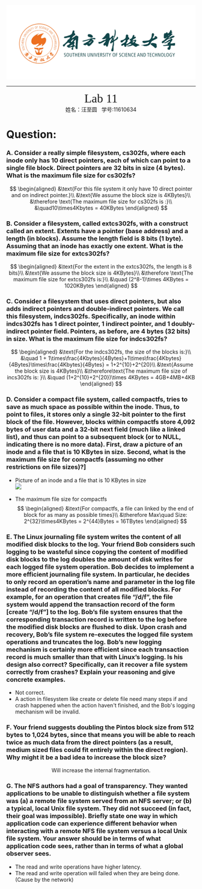 ![](../_v_images/The_Logo_Of_Sustc.png)

---

<center><font face="Source Code Variable" size="6">Lab 11</font></center>
<center>姓名：汪至圆 &nbsp; 学号:11610634</center>

# Question:

### A. Consider a really simple filesystem, cs302fs, where each inode only has 10 direct pointers, each of which can point to a single file block. Direct pointers are 32 bits in size (4 bytes). What is the maximum file size for cs302fs?

$$
\begin{aligned}
    &\text{For this file system it only have 10 direct pointer and on indirect pointer.}\\
    &\text{We assume the block size is 4KBytes}\\
    &\therefore \text{The maximum file size for cs302fs is :}\\
    &\quad10\times4Kbytes = 40KBytes
\end{aligned}
$$

### B. Consider a filesystem, called extcs302fs, with a construct called an extent. Extents have a pointer (base address) and a length (in blocks). Assume the length field is 8 bits (1 byte). Assuming that an inode has exactly one extent. What is the maximum file size for extcs302fs?

$$
\begin{aligned}
    &\text{For the extent in the extcs302fs, the length is 8 bits}\\
    &\text{We assume the block size is 4KBytes}\\
    &\therefore \text{The maximum file size for extcs302fs is:}\\
    &\quad (2^8-1)\times 4KBytes = 1020KBytes
\end{aligned}
$$

### C. Consider a filesystem that uses direct pointers, but also adds indirect pointers and double-indirect pointers. We call this filesystem, indcs302fs. Specifically, an inode within indcs302fs has 1 direct pointer, 1 indirect pointer, and 1 doubly-indirect pointer field. Pointers, as before, are 4 bytes (32 bits) in size. What is the maximum file size for indcs302fs?

$$
\begin{aligned}
    &\text{For the indcs302fs, the size of the blocks is:}\\
    &\quad 1 + 1\times\frac{4Kbytes}{4Bytes}+1\times\frac{4Kbytes}{4Bytes}\times\frac{4Kbytes}{4Bytes} = 1+2^{10}+2^{20}\\
    &\text{Assume the block size is 4KBytes}\\
    &\therefore\text{The maximum file size of incs302fs is: }\\
    &\quad (1+2^{10}+2^{20})\times 4KBytes = 4GB+4MB+4KB
\end{aligned}
$$

### D. Consider a compact file system, called compactfs, tries to save as much space as possible within the inode. Thus, to point to files, it stores only a single 32-bit pointer to the first block of the file. However, blocks within compactfs store 4,092 bytes of user data and a 32-bit next field (much like a linked list), and thus can point to a subsequent block (or to NULL, indicating there is no more data). First, draw a picture of an inode and a file that is 10 KBytes in size. Second, what is the maximum file size for compactfs (assuming no other restrictions on file sizes)?]
*   Picture of an inode and a file that is 10 KBytes in size  
    ![](_v_images/20190528_220307.jpg)

*   The maximum file size for compactfs
    $$
    \begin{aligned}
        &\text{For compactfs, a file can linked by the end of block for as many as possible times}\\
        &\therefore Max\quad Size: 2^{32}\times4KBytes = 2^{44}Bytes = 16TBytes
    \end{aligned}
    $$

### E. The Linux journaling file system writes the content of all modified disk blocks to the log. Your friend Bob considers such logging to be wasteful since copying the content of modified disk blocks to the log doubles the amount of disk writes for each logged file system operation. Bob decides to implement a more efficient journaling file system. In particular, he decides to only record an operation’s name and parameter in the log file instead of recording the content of all modified blocks. For example, for an operation that creates file “/d/f”, the file system would append the transaction record of the form [create “/d/f”] to the log. Bob’s file system ensures that the corresponding transaction record is written to the log before the modified disk blocks are flushed to disk. Upon crash and recovery, Bob’s file system re-executes the logged file system operations and truncates the log. Bob’s new logging mechanism is certainly more efficient since each transaction record is much smaller than that with Linux’s logging. Is his design also correct? Specifically, can it recover a file system correctly from crashes? Explain your reasoning and give concrete examples.
*   Not correct.
*   A action in filesystem like create or delete file need many steps if and crash happened when the action haven't finished, and the Bob's logging mechanism will be invalid. 

### F. Your friend suggests doubling the Pintos block size from 512 bytes to 1,024 bytes, since that means you will be able to reach twice as much data from the direct pointers (as a result, medium sized files could fit entirely within the direct region). Why might it be a bad idea to increase the block size?

$$\text{Will increase the internal fragmentation.}$$

### G. The NFS authors had a goal of transparency. They wanted applications to be unable to distinguish whether a file system was (a) a remote file system served from an NFS server; or (b) a typical, local Unix file system. They did not succeed (in fact, their goal was impossible). Briefly state one way in which application code can experience different behavior when interacting with a remote NFS file system versus a local Unix file system. Your answer should be in terms of what application code sees, rather than in terms of what a global observer sees.
*   The read and write operations have higher latency.
*   The read and write operation will failed when they are being done. (Cause by the network)